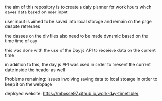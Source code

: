 the aim of this repository is to create a daiy planner for work hours which saves data based on user input

user input is aimed to be saved into local storage and remain on the page despite refreshes

the classes on the div files also need to be made dynamic based on the time time of day

this was done with the use of the Day js API to receieve data on the current time 

in addition to this, the day js API was used in order to present the current date inside the header as well

Problems remaining: issues involving saving data to local stoarge in order to keep it on the webpage

deployed website: https://mbosse97.github.io/work-day-timetable/